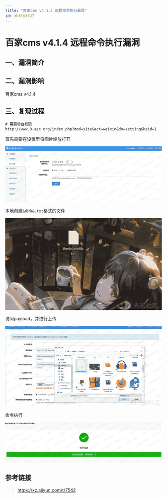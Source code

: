 ```yaml
---
title: "百家cms v4.1.4 远程命令执行漏洞"
id: zhfly3327
---
```


# 百家cms v4.1.4 远程命令执行漏洞

## 一、漏洞简介

## 二、漏洞影响

百家cms v4.1.4

## 三、复现过程

```
# 需要后台权限
http://www.0-sec.org/index.php?mod=site&act=weixin&do=setting&beid=1 
```

首先需要在设置里将图片缩放打开

![image](../img/4ebfb35ad0f2ba4d8cabb1180da1bdfd.png)

本地创建`&命令&.txt`格式的文件

![image](../img/009a3204a36e5168970f2f673838985d.png)

访问payload，并进行上传

![image](../img/0dcc8783ef240a04ec3114ce3e3a2191.png)

命令执行

![image](../img/5a36eb8c247236edbf7aa37d361d5ee6.png)

## 参考链接

> https://xz.aliyun.com/t/7542